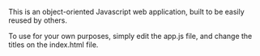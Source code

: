 This is an object-oriented Javascript web application, built to be easily reused by others.

To use for your own purposes, simply edit the app.js file, and change the titles on the index.html file.